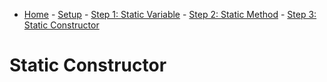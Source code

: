 - [Home](../README.md) - [Setup](Setup.md) - [Step 1: Static Variable](StaticVariable.md) - [Step 2: Static Method](StaticMethod.md) - [Step 3: Static Constructor](StaticConstructor.md)

# Static Constructor
